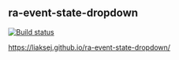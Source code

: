 ## ra-event-state-dropdown


[![Build status](https://ci.appveyor.com/api/projects/status/dwrbks77l9mc0vqq?svg=true)](https://ci.appveyor.com/project/Liaksej/ra-event-state-dropdown)


https://liaksej.github.io/ra-event-state-dropdown/